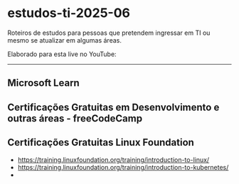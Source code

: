 # estudos-ti-2025-06
Roteiros de estudos para pessoas que pretendem ingressar em TI ou mesmo se atualizar em algumas áreas.

Elaborado para esta live no YouTube:

---

## Microsoft Learn


## Certificações Gratuitas em Desenvolvimento e outras áreas - freeCodeCamp


## Certificações Gratuitas Linux Foundation
- https://training.linuxfoundation.org/training/introduction-to-linux/
- https://training.linuxfoundation.org/training/introduction-to-kubernetes/
-

